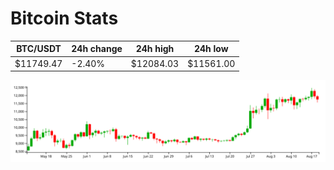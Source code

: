 # Bitcoin Stats

BTC/USDT|24h change|24h high|24h low|
|---|---|---|---|
|$11749.47|-2.40%|$12084.03|$11561.00|

<img src="./chart.svg">
